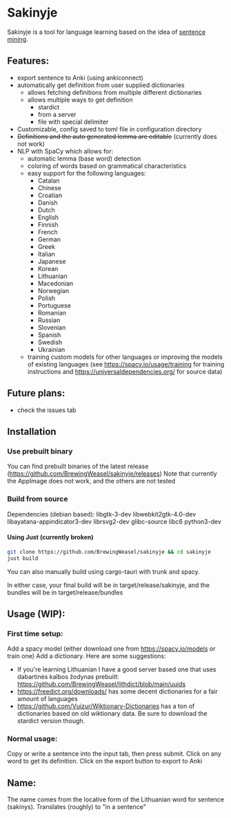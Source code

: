 # Sakinyje

Sakinyje is a tool for language learning based on the idea of [sentence mining](https://refold.la/roadmap/stage-2/a/basic-sentence-mining).

## Features:

- export sentence to Anki (using ankiconnect)
- automatically get definition from user supplied dictionaries
  - allows fetching definitions from multiple different dictionaries
  - allows multiple ways to get definition
    - stardict
    - from a server
    - file with special delimiter
- Customizable, config saved to toml file in configuration directory
- ~~Definitions and the auto generated lemma are editable~~ (currently does not work)
- NLP with SpaCy which allows for:
  - automatic lemma (base word) detection
  - coloring of words based on grammatical characteristics
  - easy support for the following languages:
    - Catalan
    - Chinese
    - Croatian
    - Danish
    - Dutch
    - English
    - Finnish
    - French
    - German
    - Greek
    - Italian
    - Japanese
    - Korean
    - Lithuanian
    - Macedonian
    - Norwegian
    - Polish
    - Portuguese
    - Romanian
    - Russian
    - Slovenian
    - Spanish
    - Swedish
    - Ukrainian
  - training custom models for other languages or improving the models of existing languages (see https://spacy.io/usage/training for training instructions and https://universaldependencies.org/ for source data)

## Future plans:

- check the issues tab

## Installation

### Use prebuilt binary

You can find prebuilt binaries of the latest release (https://github.com/BrewingWeasel/sakinyje/releases)
Note that currently the AppImage does not work, and the others are not tested

### Build from source

Dependencies (debian based):
libgtk-3-dev libwebkit2gtk-4.0-dev libayatana-appindicator3-dev librsvg2-dev glibc-source libc6 python3-dev

#### Using Just (currently broken)

```sh
git clone https://github.com/BrewingWeasel/sakinyje && cd sakinyje
just build
```

You can also manually build using cargo-tauri with trunk and spacy.

In either case, your final build will be in target/release/sakinyje, and the bundles will be in target/release/bundles

## Usage (WIP):

### First time setup:

Add a spacy model (either download one from https://spacy.io/models or train one)
Add a dictionary. Here are some suggestions:

- If you're learning Lithuanian I have a good server based one that uses dabartinės kalbos žodynas prebuilt: https://github.com/BrewingWeasel/lithdict/blob/main/uuids
- https://freedict.org/downloads/ has some decent dictionaries for a fair amount of languages
- https://github.com/Vuizur/Wiktionary-Dictionaries has a ton of dictionaries based on old wiktionary data. Be sure to download the stardict version though.

### Normal usage:

Copy or write a sentence into the input tab, then press submit.
Click on any word to get its definition.
Click on the export button to export to Anki

## Name:

The name comes from the locative form of the Lithuanian word for sentence (sakinys).
Translates (roughly) to "in a sentence"
